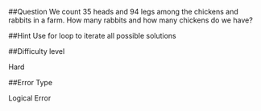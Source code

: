 
##Question
We count 35 heads and 94 legs among the chickens and rabbits in a farm. How many rabbits and how many chickens do we have?

##Hint
Use for loop to iterate all possible solutions

##Difficulty level

Hard

##Error Type

Logical Error